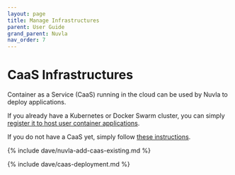 ```yaml
---
layout: page
title: Manage Infrastructures
parent: User Guide
grand_parent: Nuvla
nav_order: 7
---
```


# CaaS Infrastructures

Container as a Service (CaaS) running in the cloud can be used by Nuvla to deploy applications.

If you already have a Kubernetes or Docker Swarm cluster, you can simply [register it to host user container applications](#add-caas-or-other-infrastructure-services).

If you do not have a CaaS yet, simply follow [these instructions](#container-as-a-service-infrastructures).

{% include dave/nuvla-add-caas-existing.md %}

{% include dave/caas-deployment.md %}